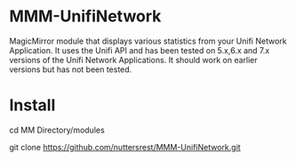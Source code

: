 # MMM-UnifiNetwork
MagicMirror module that displays various statistics from your Unifi Network Application. It uses the Unifi API and has been tested on 5.x,6.x and 7.x versions of the Unifi Network Applications. It should work on earlier versions but has not been tested.

# Install
cd MM Directory/modules
  
git clone https://github.com/nuttersrest/MMM-UnifiNetwork.git
  
